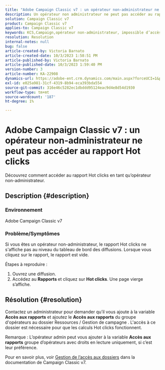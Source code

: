 ```yaml
---
title: "Adobe Campaign Classic v7 : un opérateur non-administrateur ne peut pas accéder au rapport Hot clicks"
description: Un opérateur non administrateur ne peut pas accéder au rapport Hot clicks.
solution: Campaign Classic v7
product: Campaign Classic v7
applies-to: Campaign Classic v7
keywords: KCS,Campaign,opérateur non-administrateur, impossible d’accès, rapport Hot clicks, Campaign Classic v7
resolution: Resolution
internal-notes: null
bug: false
article-created-by: Victoria Barnato
article-created-date: 10/3/2023 1:58:51 PM
article-published-by: Victoria Barnato
article-published-date: 10/3/2023 1:59:40 PM
version-number: 3
article-number: KA-22908
dynamics-url: https://adobe-ent.crm.dynamics.com/main.aspx?forceUCI=1&pagetype=entityrecord&etn=knowledgearticle&id=44fb80f7-f461-ee11-be6e-6045bd0067ea
exl-id: e025a981-31cf-4319-8b94-eca393bda554
source-git-commit: 316e46c5282ec1dbddd95124eac9d4e8d54d1930
workflow-type: tm+mt
source-wordcount: '187'
ht-degree: 1%

---
```


# Adobe Campaign Classic v7 : un opérateur non-administrateur ne peut pas accéder au rapport Hot clicks


Découvrez comment accéder au rapport Hot clicks en tant qu’opérateur non-administrateur.

## Description {#description}


### Environnement

Adobe Campaign Classic v7

### Problème/Symptômes

Si vous êtes un opérateur non-administrateur, le rapport Hot clicks ne s&#39;affiche pas au niveau du tableau de bord des diffusions. Lorsque vous cliquez sur le rapport, le rapport est vide. 

Étapes à reproduire :

1. Ouvrez une diffusion.
2. Accédez au <b>Rapports </b>et cliquez sur <b>Hot clicks</b>. Une page vierge s’affiche.



## Résolution {#resolution}


Contactez un administrateur pour demander qu’il vous ajoute à la variable <b>Accès aux rapports</b> et ajoutez le <b>Accès aux rapports</b> du groupe d&#39;opérateurs au dossier Ressources / Gestion de campagne . L&#39;accès à ce dossier est nécessaire pour que les calculs Hot clicks fonctionnent.

Remarque : L’opérateur admin peut vous ajouter à la variable <b>Accès aux rapports</b> groupe d’opérateurs avec droits en lecture uniquement, si c’est leur préférence.

Pour en savoir plus, voir [Gestion de l’accès aux dossiers](https://experienceleague.adobe.com/docs/campaign-classic/using/getting-started/permissions/access-management-folders.html) dans la documentation de Campaign Classic v7.
